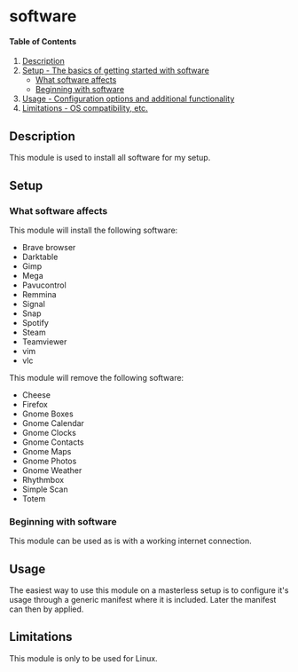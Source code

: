 # software

#### Table of Contents

1. [Description](#description)
2. [Setup - The basics of getting started with software](#setup)
    * [What software affects](#what-software-affects)
    * [Beginning with software](#beginning-with-software)
3. [Usage - Configuration options and additional functionality](#usage)
4. [Limitations - OS compatibility, etc.](#limitations)

## Description

This module is used to install all software for my setup.

## Setup

### What software affects

This module will install the following software:
* Brave browser
* Darktable
* Gimp
* Mega
* Pavucontrol
* Remmina
* Signal
* Snap
* Spotify
* Steam
* Teamviewer
* vim
* vlc

This module will remove the following software:
* Cheese
* Firefox
* Gnome Boxes
* Gnome Calendar
* Gnome Clocks
* Gnome Contacts
* Gnome Maps
* Gnome Photos
* Gnome Weather
* Rhythmbox
* Simple Scan
* Totem

### Beginning with software

This module can be used as is with a working internet connection.

## Usage

The easiest way to use this module on a masterless setup is to configure it's usage through a generic manifest where it is included.
Later the manifest can then by applied.

## Limitations

This module is only to be used for Linux.
